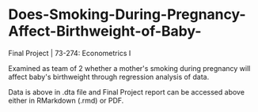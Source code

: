# Does-Smoking-During-Pregnancy-Affect-Birthweight-of-Baby-
Final Project | 73-274: Econometrics I

Examined as team of 2 whether a mother's smoking during pregnancy will affect baby's birthweight through regression analysis of data.

Data is above in .dta file and Final Project report can be accessed above either in RMarkdown (.rmd) or PDF.
